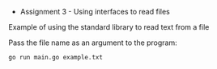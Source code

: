 * Assignment 3 - Using interfaces to read files

Example of using the standard library to read text from a file

Pass the file name as an argument to the program:

`go run main.go example.txt`
